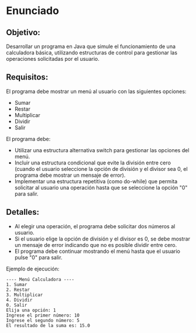 # Enunciado

## Objetivo:

Desarrollar un programa en Java que simule el funcionamiento de una calculadora básica, utilizando estructuras de control para gestionar las operaciones solicitadas por el usuario.

## Requisitos:

El programa debe mostrar un menú al usuario con las siguientes opciones:

- Sumar
- Restar
- Multiplicar
- Dividir
- Salir

El programa debe:

- Utilizar una estructura alternativa switch para gestionar las opciones del menú.
- Incluir una estructura condicional que evite la división entre cero (cuando el usuario seleccione la opción de división y el divisor sea 0, el programa debe mostrar un mensaje de error).
- Implementar una estructura repetitiva (como do-while) que permita solicitar al usuario una operación hasta que se seleccione la opción "0" para salir.

## Detalles:

- Al elegir una operación, el programa debe solicitar dos números al usuario.
- Si el usuario elige la opción de división y el divisor es 0, se debe mostrar un mensaje de error indicando que no es posible dividir entre cero.
- El programa debe continuar mostrando el menú hasta que el usuario pulse "0" para salir.

Ejemplo de ejecución: 

```
---- Menú Calculadora ----
1. Sumar
2. Restar
3. Multiplicar
4. Dividir
0. Salir
Elija una opción: 1
Ingrese el primer número: 10
Ingrese el segundo número: 5
El resultado de la suma es: 15.0
```
